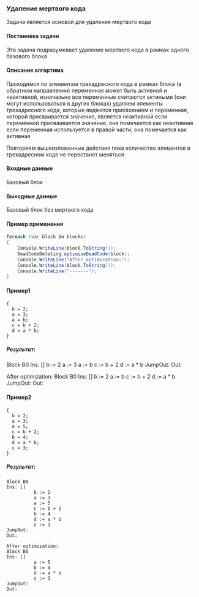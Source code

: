 ### Удаление мертвого кода

Задача является основой для удаления мертвого кода

#### Постановка задачи

Эта задача подразумевает удаление мертвого кода в рамках одного базового блока

#### Описание алгортима

Проходимся по элементам трехадресного кода в рамках блока (в обратном направлении)
переменная может быть активной и неактивной, изначально все переменные считаются актиными (они могут использоваться в других блоках)
удаляем элементы трехадресного кода, которые явдяются присвоением и переменная, которой присваивается значение, является неактивной
если переменной присваивается значение, она помечается как неактивная
если переменная используется в правой части, она помечается как активная

Повторяем вышеизложенные действия пока количество элементов в трехадресном коде не перестанет меняться

#### Входные данные

Базовый блок

#### Выходные данные

Базовый блок без мертвого кода

#### Пример применения

```cs
foreach (var block in blocks)
{
    Console.WriteLine(block.ToString());
    DeadCodeDeleting.optimizeDeadCode(block);
    Console.WriteLine("After optimization:");
    Console.WriteLine(block.ToString());
    Console.WriteLine("-------");
}
```


#### Пример1

```
{
  b = 2;
  a = 3;
  a = b;
  c = b + 2;
  d = a * b;
}
```

##### Результат:

Block B0
Ins: []
          b := 2
          a := 3
          a := b
          c := b + 2
          d := a * b
JumpOut: 
Out: 

After optimization:
Block B0
Ins: []
          b := 2
          a := b
          c := b + 2
          d := a * b
JumpOut: 
Out: 

#### Пример2

```
{
  b = 2;
  a = 3;
  a = 5;
  c = b + 2;
  b = 4;
  d = a * b;
  c = 3;
}
```

##### Результат:

```
Block B0
Ins: []
          b := 2
          a := 3
          a := 5
          c := b + 2
          b := 4
          d := a * b
          c := 3
JumpOut: 
Out: 

After optimization:
Block B0
Ins: []
          a := 5
          b := 4
          d := a * b
          c := 3
JumpOut: 
Out: 
```


